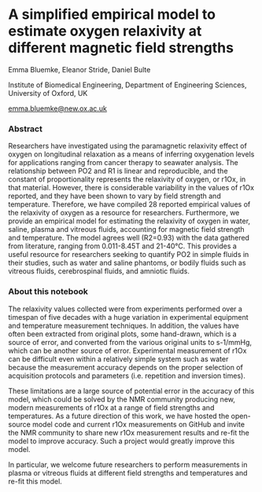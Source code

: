 # A simplified empirical model to estimate oxygen relaxivity at different magnetic field strengths

Emma Bluemke, Eleanor Stride, Daniel Bulte

Institute of Biomedical Engineering, Department of Engineering Sciences, University of Oxford, UK

emma.bluemke@new.ox.ac.uk

### Abstract
Researchers have investigated using the paramagnetic relaxivity effect of oxygen on longitudinal relaxation as a means of inferring oxygenation levels for applications ranging from cancer therapy to seawater analysis. The relationship between PO2 and R1 is linear and reproducible, and the constant of proportionality represents the relaxivity of oxygen, or r1Ox, in that material. However, there is considerable variability in the values of r1Ox reported, and they have been shown to vary by field strength and temperature. Therefore, we have compiled 28 reported empirical values of the relaxivity of oxygen as a resource for researchers. Furthermore, we provide an empirical model for estimating the relaxivity of oxygen in water, saline, plasma and vitreous fluids, accounting for magnetic field strength and temperature. The model agrees well (R2=0.93) with the data gathered from literature, ranging from 0.011-8.45T and 21-40°C. This provides a useful resource for researchers seeking to quantify PO2 in simple fluids in their studies, such as water and saline phantoms, or bodily fluids such as vitreous fluids, cerebrospinal fluids, and amniotic fluids.

### About this notebook
The relaxivity values collected were from experiments performed over a timespan of five decades with a huge variation in experimental equipment and temperature measurement techniques. In addition, the values have often been extracted from original plots, some hand-drawn, which is a source of error, and converted from the various original units to s-1/mmHg, which can be another source of error. Experimental measurement of r1Ox can be difficult even within a relatively simple system such as water because the measurement accuracy depends on the proper selection of acquisition protocols and parameters (i.e. repetition and inversion times).

These limitations are a large source of potential error in the accuracy of this model, which could be solved by the NMR community producing new, modern measurements of r1Ox at a range of field strengths and temperatures. As a future direction of this work, we have hosted the open-source model code and current r1Ox measurements on GitHub and invite the NMR community to share new r1Ox measurement results and re-fit the model to improve accuracy. Such a project would greatly improve this model. 

In particular, we welcome future researchers to perform measurements in plasma or vitreous fluids at different field strengths and temperatures and re-fit this model. 
